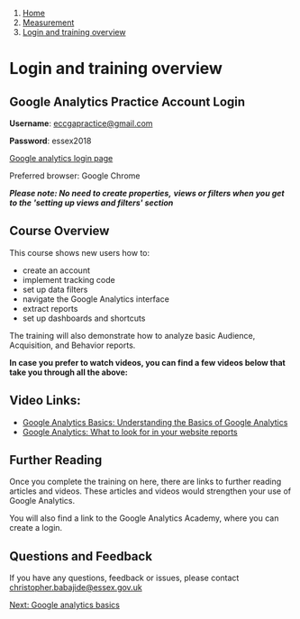 1.  [Home](/docs/core/contents)
2.  [Measurement](/docs/core/contents/measurement/overview)
3.  [Login and training overview](#)

# Login and training overview

## Google Analytics Practice Account Login

**Username**: eccgapractice@gmail.com

**Password**: essex2018

[Google analytics login page](https://analytics.google.com/)

Preferred browser: Google Chrome

_**Please note: No need to create properties,**_ _**views or filters when you get to the 'setting up views and filters' section**_

## Course Overview

This course shows new users how to:

*   create an account
*   implement tracking code
*   set up data filters
*   navigate the Google Analytics interface
*   extract reports
*   set up dashboards and shortcuts

The training will also demonstrate how to analyze basic Audience, Acquisition, and Behavior reports.

**In case you prefer to watch videos, you can find a few videos below that take you through all the above:**

## Video Links:

*   [Google Analytics Basics: Understanding the Basics of Google Analytics](https://youtu.be/5K5h_zLbDac)
*   [Google Analytics: What to look for in your website reports](https://youtu.be/CHK1oR7UcN8)

## Further Reading

Once you complete the training on here, there are links to further reading articles and videos. These articles and videos would strengthen your use of Google Analytics.

You will also find a link to the Google Analytics Academy, where you can create a login.

## Questions and Feedback

If you have any questions, feedback or issues, please contact christopher.babajide@essex.gov.uk

[Next: Google analytics basics](/google-analytics-guide/google-analytics-basics/)
